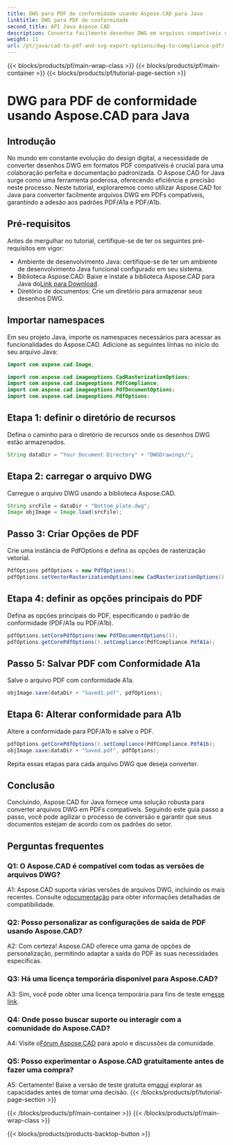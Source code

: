```yaml
---
title: DWG para PDF de conformidade usando Aspose.CAD para Java
linktitle: DWG para PDF de conformidade
second_title: API Java Aspose.CAD
description: Converta facilmente desenhos DWG em arquivos compatíveis com PDF/A1a e PDF/A1b usando Aspose.CAD para Java. Simplifique seu fluxo de trabalho com precisão e facilidade.
weight: 11
url: /pt/java/cad-to-pdf-and-svg-export-options/dwg-to-compliance-pdf/
---
```


{{< blocks/products/pf/main-wrap-class >}}
{{< blocks/products/pf/main-container >}}
{{< blocks/products/pf/tutorial-page-section >}}

# DWG para PDF de conformidade usando Aspose.CAD para Java

## Introdução

No mundo em constante evolução do design digital, a necessidade de converter desenhos DWG em formatos PDF compatíveis é crucial para uma colaboração perfeita e documentação padronizada. O Aspose.CAD for Java surge como uma ferramenta poderosa, oferecendo eficiência e precisão neste processo. Neste tutorial, exploraremos como utilizar Aspose.CAD for Java para converter facilmente arquivos DWG em PDFs compatíveis, garantindo a adesão aos padrões PDF/A1a e PDF/A1b.

## Pré-requisitos

Antes de mergulhar no tutorial, certifique-se de ter os seguintes pré-requisitos em vigor:

- Ambiente de desenvolvimento Java: certifique-se de ter um ambiente de desenvolvimento Java funcional configurado em seu sistema.
-  Biblioteca Aspose.CAD: Baixe e instale a biblioteca Aspose.CAD para Java do[Link para Download](https://releases.aspose.com/cad/java/).
- Diretório de documentos: Crie um diretório para armazenar seus desenhos DWG.

## Importar namespaces

Em seu projeto Java, importe os namespaces necessários para acessar as funcionalidades do Aspose.CAD. Adicione as seguintes linhas no início do seu arquivo Java:

```java
import com.aspose.cad.Image;

import com.aspose.cad.imageoptions.CadRasterizationOptions;
import com.aspose.cad.imageoptions.PdfCompliance;
import com.aspose.cad.imageoptions.PdfDocumentOptions;
import com.aspose.cad.imageoptions.PdfOptions;
```

## Etapa 1: definir o diretório de recursos

Defina o caminho para o diretório de recursos onde os desenhos DWG estão armazenados.

```java
String dataDir = "Your Document Directory" + "DWGDrawings/";
```

## Etapa 2: carregar o arquivo DWG

Carregue o arquivo DWG usando a biblioteca Aspose.CAD.

```java
String srcFile = dataDir + "Bottom_plate.dwg";
Image objImage = Image.load(srcFile);
```

## Passo 3: Criar Opções de PDF

Crie uma instância de PdfOptions e defina as opções de rasterização vetorial.

```java
PdfOptions pdfOptions = new PdfOptions();
pdfOptions.setVectorRasterizationOptions(new CadRasterizationOptions());
```

## Etapa 4: definir as opções principais do PDF

Defina as opções principais do PDF, especificando o padrão de conformidade (PDF/A1a ou PDF/A1b).

```java
pdfOptions.setCorePdfOptions(new PdfDocumentOptions());
pdfOptions.getCorePdfOptions().setCompliance(PdfCompliance.PdfA1a);
```

## Passo 5: Salvar PDF com Conformidade A1a

Salve o arquivo PDF com conformidade A1a.

```java
objImage.save(dataDir + "Saved1.pdf", pdfOptions);
```

## Etapa 6: Alterar conformidade para A1b

Altere a conformidade para PDF/A1b e salve o PDF.

```java
pdfOptions.getCorePdfOptions().setCompliance(PdfCompliance.PdfA1b);
objImage.save(dataDir + "Saved.pdf", pdfOptions);
```

Repita essas etapas para cada arquivo DWG que deseja converter.

## Conclusão

Concluindo, Aspose.CAD for Java fornece uma solução robusta para converter arquivos DWG em PDFs compatíveis. Seguindo este guia passo a passo, você pode agilizar o processo de conversão e garantir que seus documentos estejam de acordo com os padrões do setor.

## Perguntas frequentes

### Q1: O Aspose.CAD é compatível com todas as versões de arquivos DWG?

 A1: Aspose.CAD suporta várias versões de arquivos DWG, incluindo os mais recentes. Consulte o[documentação](https://reference.aspose.com/cad/java/) para obter informações detalhadas de compatibilidade.

### Q2: Posso personalizar as configurações de saída de PDF usando Aspose.CAD?

A2: Com certeza! Aspose.CAD oferece uma gama de opções de personalização, permitindo adaptar a saída do PDF às suas necessidades específicas.

### Q3: Há uma licença temporária disponível para Aspose.CAD?

 A3: Sim, você pode obter uma licença temporária para fins de teste em[esse link](https://purchase.aspose.com/temporary-license/).

### Q4: Onde posso buscar suporte ou interagir com a comunidade do Aspose.CAD?

 A4: Visite o[Fórum Aspose.CAD](https://forum.aspose.com/c/cad/19) para apoio e discussões da comunidade.

### Q5: Posso experimentar o Aspose.CAD gratuitamente antes de fazer uma compra?

 A5: Certamente! Baixe a versão de teste gratuita em[aqui](https://releases.aspose.com/) explorar as capacidades antes de tomar uma decisão.
{{< /blocks/products/pf/tutorial-page-section >}}

{{< /blocks/products/pf/main-container >}}
{{< /blocks/products/pf/main-wrap-class >}}

{{< blocks/products/products-backtop-button >}}
